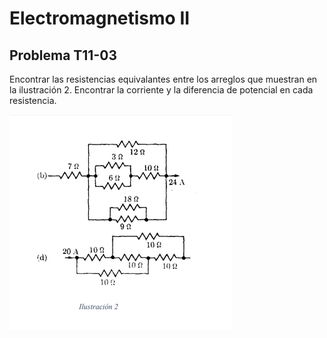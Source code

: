 # Electromagnetismo II
## Problema T11-03

Encontrar las resistencias equivalantes entre los arreglos que muestran en la
ilustración 2. Encontrar la corriente y la diferencia de potencial en cada 
resistencia.

![figura 2](./t11-03-fig.png)

